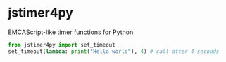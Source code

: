 # jstimer4py
EMCAScript-like timer functions for Python


```python
from jstimer4py import set_timeout
set_timeout(lambda: print("Hello world"), 4) # call after 4 seconds 
```
